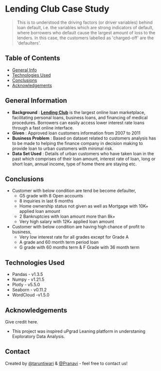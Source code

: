 # Lending Club Case Study
> This is to understood the driving factors (or driver variables) behind loan default, i.e. the variables which are strong indicators of default, where borrowers who default cause the largest amount of loss to the lenders. In this case, the customers labelled as 'charged-off' are the 'defaulters'.


## Table of Contents
* [General Info](#general-information)
* [Technologies Used](#technologies-used)
* [Conclusions](#conclusions)
* [Acknowledgements](#acknowledgements)

<!-- You can include any other section that is pertinent to your problem -->

## General Information
- **Background** : [**Lending Club**](https://www.lendingclub.com/) is the largest online loan marketplace, facilitating personal loans, business loans, and financing of medical procedures. Borrowers can easily access lower interest rate loans through a fast online interface. 
- **Given** : Approved loan customers information from 2007 to 2011
- **Business Problem** : Based on dataset related to customers analysis has to be made to helping the finance company in decision making to provide loan to urban customers with minimal risk.
- **Data Set Used** : Details of urban customers who have taken loan in the past which comprises of their loan amount, interest rate of loan, long or short loan, annual income, type of home there are staying etc.

<!-- You don't have to answer all the questions - just the ones relevant to your project. -->

## Conclusions
- Customer with below condition are tend be become defaulter, <br>
    - G5 grade with 8 Open accounts <br>
    - 8 inquiries in last 6 months <br>
    - Home ownership status not given as well as Mortgage with 10K+ applied loan amount <br>
    - 2 Bankruptcies with loan amount more than 8k+ <br>
    - Very high salary with 12K+ applied loan amount <br>
- Customer with below condition are having high chance of profit to business, <br>
    - Very low interest rate for all grades except for Grade A <br>
    - A grade and 60 month term period loan <br>
    - G grade with 60 months term & F Grade with 36 month term <br>


<!-- You don't have to answer all the questions - just the ones relevant to your project. -->


## Technologies Used
- Pandas  - v1.3.5
- Numpy - v1.21.5
- Plotly - v5.5.0
- Seaborn - v0.11.2
- WordCloud -v1.5.0

<!-- As the libraries versions keep on changing, it is recommended to mention the version of library used in this project -->

## Acknowledgements
Give credit here.
- This project was inspired uPgrad Leaning platform in understaning Exploratory Data Analysis.

## Contact
Created by [@taruntiwari](https://github.com) & [@Pranavi](https://github.com/) - feel free to contact us!
